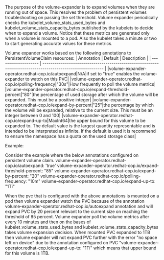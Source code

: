 The purpose of the volume-expander is to expand volumes when they are running out of space. This resolves the problem of persistent volumes troubleshooting on passing the set threshold. Volume expander periodically checks the kubelet_volume_stats_used_bytes and kubelet_volume_stats_capacity_bytes published by the kubelets to decide when to expand a volume.  Notice that these metrics are generated only when a volume is mounted to a pod. Also the kubelet takes a minute or two to start generating accurate values for these metrics. 

Volume expander works based on the following annotations to PersistentVolumeClaim resources:
| Annotation               | Default                    | Description                                                                                                   |
| -------------------- | ------------------------------------------------------------------------------------------------------------- |
|volume-expander-operator.redhat-cop.io/autoexpand|N/A|if set to "true" enables the volume-expander to watch on this PVC|
|volume-expander-operator.redhat-cop.io/polling-frequency|"30s"|How frequently to poll the volume metrics|
|volume-expander-operator.redhat-cop.io/expand-threshold-percent|"80"|the percentage of used storage after which the volume will be expanded. This must be a positive integer|
|volume-expander-operator.redhat-cop.io/expand-by-percent|"25"|the percentage by which the volume will be expanded, relative to the current size. This must be an integer between 0 and 100|
|volume-expander-operator.redhat-cop.io/expand-up-to|MaxInt64|the upper bound for this volume to be expanded to. The default value is the largest quantity representable and is intended to be interpreted as infinite. If the default is used it is recommend to ensure the namespace has a quota on the used storage class|

Example:

Consider the example where the below annotations configured on persistent volume claim.
    volume-expander-operator.redhat-cop.io/autoexpand: 'true'
    volume-expander-operator.redhat-cop.io/expand-threshold-percent: "85"
    volume-expander-operator.redhat-cop.io/expand-by-percent: "20"
    volume-expander-operator.redhat-cop.io/polling-frequency: "10m"
    volume-expander-operator.redhat-cop.io/expand-up-to: "1Ti"

When the pvc that is configured with the above annotations is mounted on a pod then volume expander watch the PVC because of the annotation volume-expander-operator.redhat-cop.io/autoexpand annotation and will expand PVC by 20 percent relevant to the current size on reaching the threshold of 85 percent. Volume expander poll the volume metrics after every 10 minutes and then on the bases of kubelet_volume_stats_used_bytes and kubelet_volume_stats_capacity_bytes takes volume expansion decision. When mounted PVC expanded to 1TB then volume expander will not expand PVC further with the error "no space left on device" due to the annotation configured on PVC "volume-expander-operator.redhat-cop.io/expand-up-to: "1Ti" which means that upper bound for this volume is 1TB.


